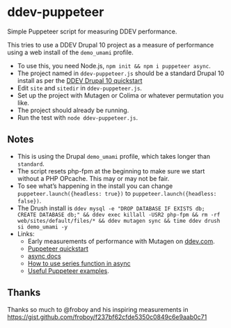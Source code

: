 # ddev-puppeteer

Simple Puppeteer script for measuring DDEV performance.

This tries to use a DDEV Drupal 10 project as a measure of performance using a web install of the `demo_umami` profile.

* To use this, you need Node.js, `npm init && npm i puppeteer async`.
* The project named in `ddev-puppeteer.js` should be a standard Drupal 10 install as per the [DDEV Drupal 10 quickstart](https://ddev.readthedocs.io/en/latest/users/quickstart/#drupal)
* Edit `site` and `sitedir` in `ddev-puppeteer.js`.
* Set up the project with Mutagen or Colima or whatever permutation you like.
* The project should already be running.
* Run the test with `node ddev-puppeteer.js`.

## Notes

* This is using the Drupal `demo_umami` profile, which takes longer than `standard`.
* The script resets php-fpm at the beginning to make sure we start without a PHP OPcache. This may or may not be fair.
* To see what’s happening in the install you can change `puppeteer.launch({headless: true})` to `puppeteer.launch({headless: false})`.
* The Drush install  is `ddev mysql -e "DROP DATABASE IF EXISTS db; CREATE DATABASE db;" && ddev exec killall -USR2 php-fpm && rm -rf web/sites/default/files/* && ddev mutagen sync && time ddev drush si demo_umami -y`
* Links:
  * Early measurements of performance with Mutagen on [ddev.com](https://ddev.com/ddev-local/supercharge-your-ddev-performance-with-mutagen/).
  * [Puppeteer quickstart](https://developers.google.com/web/tools/puppeteer/get-started)
  * [async docs](https://caolan.github.io/async/v3)
  * [How to use series function in async](https://www.tabnine.com/code/javascript/functions/async/series)
  * [Useful Puppeteer examples](https://nitayneeman.com/posts/getting-to-know-puppeteer-using-practical-examples/).


## Thanks

Thanks so much to @froboy and his inspiring measurements in https://gist.github.com/froboy/f237bf62cfde5350c0849c6e9aab0c71
